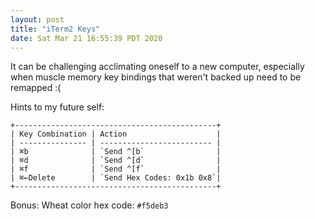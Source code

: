 ```yaml
---
layout: post
title: "iTerm2 Keys"
date: Sat Mar 21 16:55:39 PDT 2020
---
```


It can be challenging acclimating oneself to a new computer, especially when
muscle memory key bindings that weren't backed up need to be remapped :(

Hints to my future self:


```
+---------------------------------------------+
| Key Combination | Action                    |
| --------------- | ------------------------- |
| ⌘b              | `Send ^[b`                |
| ⌘d              | `Send ^[d`                |
| ⌘f              | `Send ^[f`                |
| ⌘←Delete        | `Send Hex Codes: 0x1b 0x8`|
+---------------------------------------------+
```

Bonus: Wheat color hex code: `#f5deb3`
